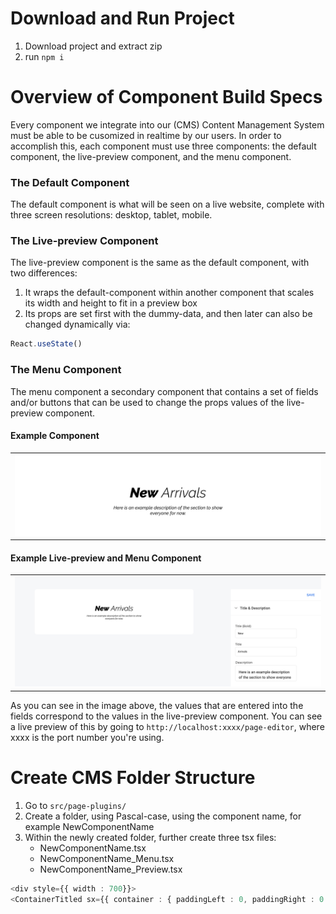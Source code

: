 # Download and Run Project
1. Download project and extract zip
2. run ```npm i```


# Overview of Component Build Specs
Every component we integrate into our (CMS) Content Management System must be able to be cusomized in realtime by our users. In order to accomplish this, each component must use three components: the default component, the live-preview component, and the menu component. 

### The Default Component
The default component is what will be seen on a live website, complete with three screen resolutions: desktop, tablet, mobile.

### The Live-preview Component
The live-preview component is the same as the default component, with two differences: 
1. It wraps the default-component within another component that scales its width and height to fit in a preview box
2. Its props are set first with the dummy-data, and then later can also be changed dynamically via:
```typescript
React.useState()
```

### The Menu Component
The menu component a secondary component that contains a set of fields and/or buttons that can be used to change the props values of the live-preview component. 


#### Example Component 
<table><tr><td>
    <img src="images/component-desktop.png">
</td></tr></table>

#### Example Live-preview and Menu Component 
<table><tr><td>
    <img src="images/component-cms.png">
</td></tr></table>

As you can see in the image above, the values that are entered into the fields correspond to the values in the live-preview component. You can see a live preview of this by going to ```http://localhost:xxxx/page-editor```, where xxxx is the port number you're using. 

# Create CMS Folder Structure
1. Go to ```src/page-plugins/```
2. Create a folder, using Pascal-case, using the component name, for example NewComponentName
3. Within the newly created folder, further create three tsx files:
   * NewComponentName.tsx
   * NewComponentName_Menu.tsx
   * NewComponentName_Preview.tsx









```typescript
<div style={{ width : 700}}>
<ContainerTitled sx={{ container : { paddingLeft : 0, paddingRight : 0 }}} notitle>
```
